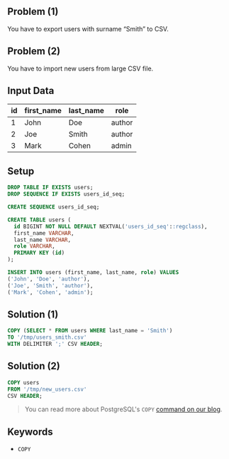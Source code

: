 ## Problem (1)

You have to export users with surname “Smith” to CSV.


## Problem (2)

You have to import new users from large CSV file.


## Input Data

| id | first_name | last_name | role   |
|----|------------|-----------|--------|
| 1  | John       | Doe       | author |
| 2  | Joe        | Smith     | author |
| 3  | Mark       | Cohen     | admin  |


## Setup

```sql
DROP TABLE IF EXISTS users;
DROP SEQUENCE IF EXISTS users_id_seq;

CREATE SEQUENCE users_id_seq;

CREATE TABLE users (
  id BIGINT NOT NULL DEFAULT NEXTVAL('users_id_seq'::regclass),
  first_name VARCHAR,
  last_name VARCHAR,
  role VARCHAR,
  PRIMARY KEY (id)
);

INSERT INTO users (first_name, last_name, role) VALUES
('John', 'Doe', 'author'),
('Joe', 'Smith', 'author'),
('Mark', 'Cohen', 'admin');
```


## Solution (1)

```sql
COPY (SELECT * FROM users WHERE last_name = 'Smith')
TO '/tmp/users_smith.csv'
WITH DELIMITER ';' CSV HEADER;
```


## Solution (2)

```sql
COPY users
FROM '/tmp/new_users.csv'
CSV HEADER;
```

> You can read more about PostgreSQL's `COPY` [command on our blog](https://infinum.com/the-capsized-eight/superfast-csv-imports-using-postgresqls-copy).

## Keywords

*	`COPY`
